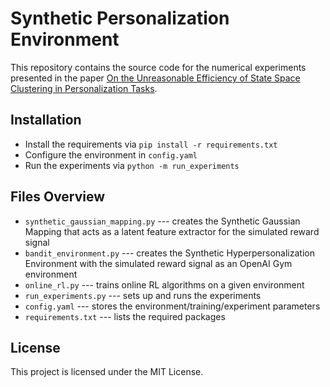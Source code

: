 # Synthetic Personalization Environment

This repository contains the source code for the numerical experiments presented in the paper [On the Unreasonable Efficiency of State Space Clustering in Personalization Tasks](https://arxiv.org/).

## Installation
* Install the requirements via `pip install -r requirements.txt`
* Configure the environment in `config.yaml`
* Run the experiments via `python -m run_experiments`

## Files Overview
* `synthetic_gaussian_mapping.py` --- creates the Synthetic Gaussian Mapping that acts as a latent feature extractor for the simulated reward signal
* `bandit_environment.py` --- creates the Synthetic Hyperpersonalization Environment with the simulated reward signal as an OpenAI Gym environment
* `online_rl.py` --- trains online RL algorithms on a given environment
* `run_experiments.py` --- sets up and runs the experiments
* `config.yaml` --- stores the environment/training/experiment parameters
* `requirements.txt` --- lists the required packages

## License
This project is licensed under the MIT License.
